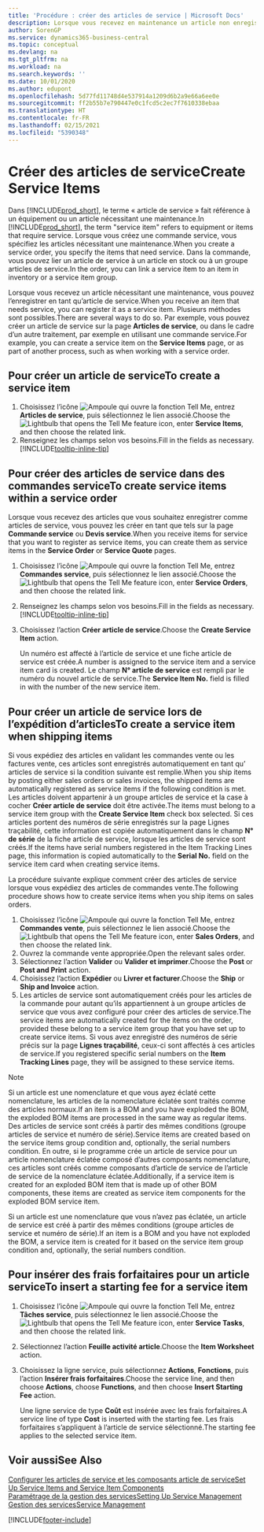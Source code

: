 ```yaml
---
title: 'Procédure : créer des articles de service | Microsoft Docs'
description: Lorsque vous recevez en maintenance un article non enregistré, vous pouvez l’enregistrer en tant qu’article de service.
author: SorenGP
ms.service: dynamics365-business-central
ms.topic: conceptual
ms.devlang: na
ms.tgt_pltfrm: na
ms.workload: na
ms.search.keywords: ''
ms.date: 10/01/2020
ms.author: edupont
ms.openlocfilehash: 5d77fd11748d4e537914a1209d6b2a9e66a6ee0e
ms.sourcegitcommit: ff2b55b7e790447e0c1fcd5c2ec7f7610338ebaa
ms.translationtype: HT
ms.contentlocale: fr-FR
ms.lasthandoff: 02/15/2021
ms.locfileid: "5390348"
---
```

# <a name="create-service-items"></a><span data-ttu-id="52ef1-103">Créer des articles de service</span><span class="sxs-lookup"><span data-stu-id="52ef1-103">Create Service Items</span></span>
<span data-ttu-id="52ef1-104">Dans [!INCLUDE[prod_short](includes/prod_short.md)], le terme « article de service » fait référence à un équipement ou un article nécessitant une maintenance.</span><span class="sxs-lookup"><span data-stu-id="52ef1-104">In [!INCLUDE[prod_short](includes/prod_short.md)], the term "service item" refers to equipment or items that require service.</span></span> <span data-ttu-id="52ef1-105">Lorsque vous créez une commande service, vous spécifiez les articles nécessitant une maintenance.</span><span class="sxs-lookup"><span data-stu-id="52ef1-105">When you create a service order, you specify the items that need service.</span></span> <span data-ttu-id="52ef1-106">Dans la commande, vous pouvez lier un article de service à un article en stock ou à un groupe articles de service.</span><span class="sxs-lookup"><span data-stu-id="52ef1-106">In the order, you can link a service item to an item in inventory or a service item group.</span></span>    

<span data-ttu-id="52ef1-107">Lorsque vous recevez un article nécessitant une maintenance, vous pouvez l’enregistrer en tant qu’article de service.</span><span class="sxs-lookup"><span data-stu-id="52ef1-107">When you receive an item that needs service, you can register it as a service item.</span></span> <span data-ttu-id="52ef1-108">Plusieurs méthodes sont possibles.</span><span class="sxs-lookup"><span data-stu-id="52ef1-108">There are several ways to do so.</span></span> <span data-ttu-id="52ef1-109">Par exemple, vous pouvez créer un article de service sur la page **Articles de service**, ou dans le cadre d’un autre traitement, par exemple en utilisant une commande service.</span><span class="sxs-lookup"><span data-stu-id="52ef1-109">For example, you can create a service item on the **Service Items** page, or as part of another process, such as when working with a service order.</span></span>   

## <a name="to-create-a-service-item"></a><span data-ttu-id="52ef1-110">Pour créer un article de service</span><span class="sxs-lookup"><span data-stu-id="52ef1-110">To create a service item</span></span>  
1. <span data-ttu-id="52ef1-111">Choisissez l’icône ![Ampoule qui ouvre la fonction Tell Me](media/ui-search/search_small.png "Dites-moi ce que vous voulez faire"), entrez **Articles de service**, puis sélectionnez le lien associé.</span><span class="sxs-lookup"><span data-stu-id="52ef1-111">Choose the ![Lightbulb that opens the Tell Me feature](media/ui-search/search_small.png "Tell me what you want to do") icon, enter **Service Items**, and then choose the related link.</span></span>
2. <span data-ttu-id="52ef1-112">Renseignez les champs selon vos besoins.</span><span class="sxs-lookup"><span data-stu-id="52ef1-112">Fill in the fields as necessary.</span></span> [!INCLUDE[tooltip-inline-tip](includes/tooltip-inline-tip_md.md)]  

## <a name="to-create-service-items-within-a-service-order"></a><span data-ttu-id="52ef1-113">Pour créer des articles de service dans des commandes service</span><span class="sxs-lookup"><span data-stu-id="52ef1-113">To create service items within a service order</span></span>  
<span data-ttu-id="52ef1-114">Lorsque vous recevez des articles que vous souhaitez enregistrer comme articles de service, vous pouvez les créer en tant que tels sur la page **Commande service** ou **Devis service**.</span><span class="sxs-lookup"><span data-stu-id="52ef1-114">When you receive items for service that you want to register as service items, you can create them as service items in the **Service Order** or **Service Quote** pages.</span></span>  

1. <span data-ttu-id="52ef1-115">Choisissez l’icône ![Ampoule qui ouvre la fonction Tell Me](media/ui-search/search_small.png "Dites-moi ce que vous voulez faire"), entrez **Commandes service**, puis sélectionnez le lien associé.</span><span class="sxs-lookup"><span data-stu-id="52ef1-115">Choose the ![Lightbulb that opens the Tell Me feature](media/ui-search/search_small.png "Tell me what you want to do") icon, enter **Service Orders**, and then choose the related link.</span></span>  
2. <span data-ttu-id="52ef1-116">Renseignez les champs selon vos besoins.</span><span class="sxs-lookup"><span data-stu-id="52ef1-116">Fill in the fields as necessary.</span></span> [!INCLUDE[tooltip-inline-tip](includes/tooltip-inline-tip_md.md)]  
3. <span data-ttu-id="52ef1-117">Choisissez l’action **Créer article de service**.</span><span class="sxs-lookup"><span data-stu-id="52ef1-117">Choose the **Create Service Item** action.</span></span>  

    <span data-ttu-id="52ef1-118">Un numéro est affecté à l’article de service et une fiche article de service est créée.</span><span class="sxs-lookup"><span data-stu-id="52ef1-118">A number is assigned to the service item and a service item card is created.</span></span> <span data-ttu-id="52ef1-119">Le champ **N° article de service** est rempli par le numéro du nouvel article de service.</span><span class="sxs-lookup"><span data-stu-id="52ef1-119">The **Service Item No.** field is filled in with the number of the new service item.</span></span>

## <a name="to-create-a-service-item-when-shipping-items"></a><span data-ttu-id="52ef1-120">Pour créer un article de service lors de l’expédition d’articles</span><span class="sxs-lookup"><span data-stu-id="52ef1-120">To create a service item when shipping items</span></span>  
<span data-ttu-id="52ef1-121">Si vous expédiez des articles en validant les commandes vente ou les factures vente, ces articles sont enregistrés automatiquement en tant qu’ articles de service si la condition suivante est remplie.</span><span class="sxs-lookup"><span data-stu-id="52ef1-121">When you ship items by posting either sales orders or sales invoices, the shipped items are automatically registered as service items if the following condition is met.</span></span> <span data-ttu-id="52ef1-122">Les articles doivent appartenir à un groupe articles de service et la case à cocher **Créer article de service** doit être activée.</span><span class="sxs-lookup"><span data-stu-id="52ef1-122">The items must belong to a service item group with the **Create Service Item** check box selected.</span></span> <span data-ttu-id="52ef1-123">Si ces articles portent des numéros de série enregistrés sur la page Lignes traçabilité, cette information est copiée automatiquement dans le champ **N° de série** de la fiche article de service, lorsque les articles de service sont créés.</span><span class="sxs-lookup"><span data-stu-id="52ef1-123">If the items have serial numbers registered in the Item Tracking Lines page, this information is copied automatically to the **Serial No.** field on the service item card when creating service items.</span></span>  

<span data-ttu-id="52ef1-124">La procédure suivante explique comment créer des articles de service lorsque vous expédiez des articles de commandes vente.</span><span class="sxs-lookup"><span data-stu-id="52ef1-124">The following procedure shows how to create service items when you ship items on sales orders.</span></span>  

1. <span data-ttu-id="52ef1-125">Choisissez l’icône ![Ampoule qui ouvre la fonction Tell Me](media/ui-search/search_small.png "Dites-moi ce que vous voulez faire"), entrez **Commandes vente**, puis sélectionnez le lien associé.</span><span class="sxs-lookup"><span data-stu-id="52ef1-125">Choose the ![Lightbulb that opens the Tell Me feature](media/ui-search/search_small.png "Tell me what you want to do") icon, enter **Sales Orders**, and then choose the related link.</span></span>  
2. <span data-ttu-id="52ef1-126">Ouvrez la commande vente appropriée.</span><span class="sxs-lookup"><span data-stu-id="52ef1-126">Open the relevant sales order.</span></span>  
3. <span data-ttu-id="52ef1-127">Sélectionnez l’action **Valider** ou **Valider et imprimer**.</span><span class="sxs-lookup"><span data-stu-id="52ef1-127">Choose the **Post** or **Post and Print** action.</span></span>  
4. <span data-ttu-id="52ef1-128">Choisissez l’action **Expédier** ou **Livrer et facturer**.</span><span class="sxs-lookup"><span data-stu-id="52ef1-128">Choose the **Ship** or **Ship and Invoice** action.</span></span>  
5. <span data-ttu-id="52ef1-129">Les articles de service sont automatiquement créés pour les articles de la commande pour autant qu’ils appartiennent à un groupe articles de service que vous avez configuré pour créer des articles de service.</span><span class="sxs-lookup"><span data-stu-id="52ef1-129">The service items are automatically created for the items on the order, provided these belong to a service item group that you have set up to create service items.</span></span> <span data-ttu-id="52ef1-130">Si vous avez enregistré des numéros de série précis sur la page **Lignes traçabilité**, ceux-ci sont affectés à ces articles de service.</span><span class="sxs-lookup"><span data-stu-id="52ef1-130">If you registered specific serial numbers on the **Item Tracking Lines** page, they will be assigned to these service items.</span></span>  

> [!NOTE]  
>  <span data-ttu-id="52ef1-131">Si un article est une nomenclature et que vous ayez éclaté cette nomenclature, les articles de la nomenclature éclatée sont traités comme des articles normaux.</span><span class="sxs-lookup"><span data-stu-id="52ef1-131">If an item is a BOM and you have exploded the BOM, the exploded BOM items are processed in the same way as regular items.</span></span> <span data-ttu-id="52ef1-132">Des articles de service sont créés à partir des mêmes conditions (groupe articles de service et numéro de série).</span><span class="sxs-lookup"><span data-stu-id="52ef1-132">Service items are created based on the service items group condition and, optionally, the serial numbers condition.</span></span> <span data-ttu-id="52ef1-133">En outre, si le programme crée un article de service pour un article nomenclature éclatée composé d’autres composants nomenclature, ces articles sont créés comme composants d’article de service de l’article de service de la nomenclature éclatée.</span><span class="sxs-lookup"><span data-stu-id="52ef1-133">Additionally, if a service item is created for an exploded BOM item that is made up of other BOM components, these items are created as service item components for the exploded BOM service item.</span></span>  
>   
>  <span data-ttu-id="52ef1-134">Si un article est une nomenclature que vous n’avez pas éclatée, un article de service est créé à partir des mêmes conditions (groupe articles de service et numéro de série).</span><span class="sxs-lookup"><span data-stu-id="52ef1-134">If an item is a BOM and you have not exploded the BOM, a service item is created for it based on the service item group condition and, optionally, the serial numbers condition.</span></span>  

## <a name="to-insert-a-starting-fee-for-a-service-item"></a><span data-ttu-id="52ef1-135">Pour insérer des frais forfaitaires pour un article service</span><span class="sxs-lookup"><span data-stu-id="52ef1-135">To insert a starting fee for a service item</span></span>
1. <span data-ttu-id="52ef1-136">Choisissez l’icône ![Ampoule qui ouvre la fonction Tell Me](media/ui-search/search_small.png "Dites-moi ce que vous voulez faire"), entrez **Tâches service**, puis sélectionnez le lien associé.</span><span class="sxs-lookup"><span data-stu-id="52ef1-136">Choose the ![Lightbulb that opens the Tell Me feature](media/ui-search/search_small.png "Tell me what you want to do") icon, enter **Service Tasks**, and then choose the related link.</span></span>
2. <span data-ttu-id="52ef1-137">Sélectionnez l’action **Feuille activité article**.</span><span class="sxs-lookup"><span data-stu-id="52ef1-137">Choose the **Item Worksheet** action.</span></span>
3. <span data-ttu-id="52ef1-138">Choisissez la ligne service, puis sélectionnez **Actions**, **Fonctions**, puis l’action **Insérer frais forfaitaires**.</span><span class="sxs-lookup"><span data-stu-id="52ef1-138">Choose the service line, and then choose **Actions**, choose **Functions**, and then choose **Insert Starting Fee** action.</span></span>  

    <span data-ttu-id="52ef1-139">Une ligne service de type **Coût** est insérée avec les frais forfaitaires.</span><span class="sxs-lookup"><span data-stu-id="52ef1-139">A service line of type **Cost** is inserted with the starting fee.</span></span> <span data-ttu-id="52ef1-140">Les frais forfaitaires s’appliquent à l’article de service sélectionné.</span><span class="sxs-lookup"><span data-stu-id="52ef1-140">The starting fee applies to the selected service item.</span></span>

## <a name="see-also"></a><span data-ttu-id="52ef1-141">Voir aussi</span><span class="sxs-lookup"><span data-stu-id="52ef1-141">See Also</span></span>  
[<span data-ttu-id="52ef1-142">Configurer les articles de service et les composants article de service</span><span class="sxs-lookup"><span data-stu-id="52ef1-142">Set Up Service Items and Service Item Components</span></span>](service-how-setup-service-items.md)  
[<span data-ttu-id="52ef1-143">Paramétrage de la gestion des services</span><span class="sxs-lookup"><span data-stu-id="52ef1-143">Setting Up Service Management</span></span>](service-setup-service.md)  
[<span data-ttu-id="52ef1-144">Gestion des services</span><span class="sxs-lookup"><span data-stu-id="52ef1-144">Service Management</span></span>](service-service.md)  


[!INCLUDE[footer-include](includes/footer-banner.md)]
